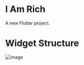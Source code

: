 # I Am Rich

A new Flutter project.

# Widget Structure

![image](https://user-images.githubusercontent.com/87503695/135726377-b87df323-1784-460e-b467-c291945716c6.png)

